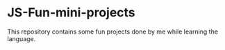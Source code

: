 # JS-Fun-mini-projects
This repository contains some fun projects done by me while learning the language.
